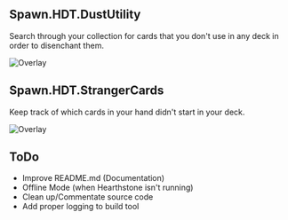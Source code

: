 ## Spawn.HDT.DustUtility
Search through your collection for cards that you don't use in any deck in order to disenchant them.

![Overlay](https://i.imgur.com/X91JVMa.png)

## Spawn.HDT.StrangerCards
Keep track of which cards in your hand didn't start in your deck.

![Overlay](https://i.imgur.com/MXdwt24.png)

## ToDo
- Improve README.md (Documentation)
- Offline Mode (when Hearthstone isn't running)
- Clean up/Commentate source code
- Add proper logging to build tool
